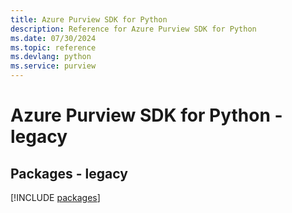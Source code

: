 ```yaml
---
title: Azure Purview SDK for Python
description: Reference for Azure Purview SDK for Python
ms.date: 07/30/2024
ms.topic: reference
ms.devlang: python
ms.service: purview
---
```

# Azure Purview SDK for Python - legacy
## Packages - legacy
[!INCLUDE [packages](purview-index.md)]